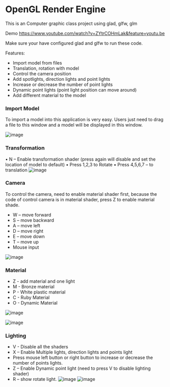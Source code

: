 # OpenGL Render Engine

This is an Computer graphic class project using glad, glfw, glm

Demo https://www.youtube.com/watch?v=ZYtrCOHmLak&feature=youtu.be

Make sure your have configured glad and glfw to run these code.

Features:
- Import model from files
- Translation, rotation with model 
- Control the camera position
- Add spotlights, direction lights and point lights
- Increase or decrease the number of point lights
- Dynamic point lights (point light position can move around)
- Add different material to the model

### Import Model
To import a model into this application is very easy. Users just need to drag a file to this window and a model will be displayed in this window.

![image](https://github.com/BingXiong1995/OpenGLProject/blob/master/Images/1.png?raw=true)

### Transformation
•	N – Enable transformation shader (press again will disable and set the location of model to default)
•	Press 1,2,3 to Rotate
•	Press 4,5,6,7 – to translation
![image](https://github.com/BingXiong1995/OpenGLProject/blob/master/Images/2.png?raw=true)

### Camera
To control the camera, need to enable material shader first, because the code of control camera is in material shader, press Z to enable material shade.
- W – move forward
- S – move backward
- A – move left  
- D – move right  
- E – move down 
- T – move up
- Mouse input

![image](https://github.com/BingXiong1995/OpenGLProject/blob/master/Images/3.png?raw=true)

### Material
- Z - add material and one light
- M - Bronze material
- P - White plastic material
- C - Ruby Material
- O - Dynamic Material

![image](https://github.com/BingXiong1995/OpenGLProject/blob/master/Images/4.png?raw=true)

![image](https://github.com/BingXiong1995/OpenGLProject/blob/master/Images/5.png?raw=true)

### Lighting
-	V - Disable all the shaders
-	X – Enable Multiple lights, direction lights and points light
-	Press mouse left button or right button to increase or decrease the number of points lights.
-	Z – Enable Dynamic point light (need to press V to disable lighting shader)
-	R – show rotate light.
![image](https://github.com/BingXiong1995/OpenGLProject/blob/master/Images/7.png?raw=true)
![image](https://github.com/BingXiong1995/OpenGLProject/blob/master/Images/6.png?raw=true)
